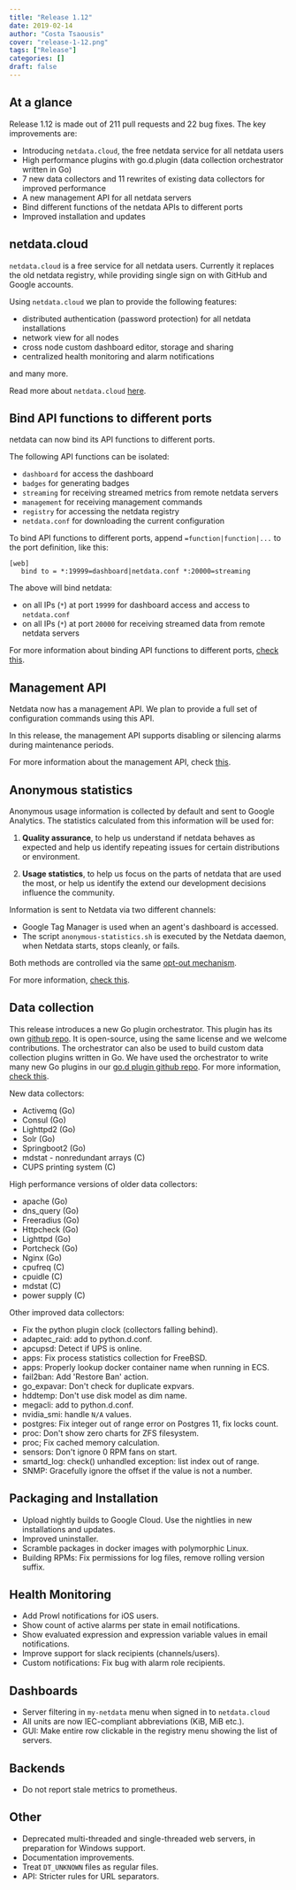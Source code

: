 ```yaml
---
title: "Release 1.12"
date: 2019-02-14
author: "Costa Tsaousis"
cover: "release-1-12.png"
tags: ["Release"]
categories: []
draft: false
---
```


## At a glance

Release 1.12 is made out of 211 pull requests and 22 bug fixes.
The key improvements are:

- Introducing `netdata.cloud`, the free netdata service for all netdata users
- High performance plugins with go.d.plugin (data collection orchestrator written in Go)
- 7 new data collectors and 11 rewrites of existing data collectors for improved performance
- A new management API for all netdata servers
- Bind different functions of the netdata APIs to different ports
- Improved installation and updates

## netdata.cloud

`netdata.cloud` is a free service for all netdata users. Currently it replaces the old netdata registry, while providing single sign on with GitHub and Google accounts.

Using `netdata.cloud` we plan to provide the following features:

- distributed authentication (password protection) for all netdata installations
- network view for all nodes
- cross node custom dashboard editor, storage and sharing
- centralized health monitoring and alarm notifications

and many more.

Read more about `netdata.cloud` [here](https://netdata.cloud/about).

## Bind API functions to different ports

netdata can now bind its API functions to different ports.

The following API functions can be isolated:

- `dashboard` for access the dashboard
- `badges` for generating badges
- `streaming` for receiving streamed metrics from remote netdata servers
- `management` for receiving management commands
- `registry` for accessing the netdata registry
- `netdata.conf` for downloading the current configuration

To bind API functions to different ports, append `=function|function|...` to the port definition, like this:

```
[web]
   bind to = *:19999=dashboard|netdata.conf *:20000=streaming
```

The above will bind netdata:

- on all IPs (`*`) at port `19999` for dashboard access and access to `netdata.conf`
- on all IPs (`*`) at port `20000` for receiving streamed data from remote netdata servers

For more information about binding API functions to different ports, [check this](https://docs.netdata.cloud/web/server/#binding-netdata-to-multiple-ports).

## Management API

Netdata now has a management API. We plan to provide a full set of configuration commands using this API.

In this release, the management API supports disabling or silencing alarms during maintenance periods.

For more information about the management API, check [this](https://docs.netdata.cloud/web/api/health/#health-management-api).

## Anonymous statistics

Anonymous usage information is collected by default and sent to Google Analytics. The statistics calculated from this information will be used for:

1. **Quality assurance**, to help us understand if netdata behaves as expected and help us identify repeating issues for certain distributions or environment.

2. **Usage statistics**, to help us focus on the parts of netdata that are used the most, or help us identify the extend our development decisions influence the community.

Information is sent to Netdata via two different channels:
- Google Tag Manager is used when an agent's dashboard is accessed.
- The script `anonymous-statistics.sh` is executed by the Netdata daemon, when Netdata starts, stops cleanly, or fails.

Both methods are controlled via the same [opt-out mechanism](https://docs.netdata.cloud/docs/anonymous-statistics/#opt-out).
 
For more information, [check this](https://docs.netdata.cloud/docs/anonymous-statistics/).

## Data collection

This release introduces a new Go plugin orchestrator. This plugin has its own [github repo](https://github.com/netdata/go-orchestrator). It is open-source, using the same license and we welcome contributions. The orchestrator can also be used to build custom data collection plugins written in Go. We have used the orchestrator to write many new Go plugins in our [go.d plugin github repo](https://github.com/netdata/go.d.plugin). For more information, [check this](https://github.com/netdata/go-orchestrator#go-orchestrator-wip).

New data collectors:

-   Activemq (Go)   
-   Consul (Go)
-   Lighttpd2 (Go)
-   Solr (Go)
-   Springboot2 (Go)
-   mdstat - nonredundant arrays (C)
-   CUPS printing system (C)

High performance versions of older data collectors:

-   apache (Go)
-   dns_query (Go)
-   Freeradius (Go)
-   Httpcheck (Go)
-   Lighttpd (Go)
-   Portcheck (Go)
-   Nginx (Go)
-   cpufreq (C)
-   cpuidle (C)
-   mdstat (C)
-   power supply (C)

Other improved data collectors:

-   Fix the python plugin clock (collectors falling behind).
-   adaptec_raid: add to python.d.conf.
-   apcupsd: Detect if UPS is online.
-   apps: Fix process statistics collection for FreeBSD.
-   apps: Properly lookup docker container name when running in ECS.
-   fail2ban: Add 'Restore Ban' action.
-   go_expavar: Don't check for duplicate expvars.
-   hddtemp: Don't use disk model as dim name.
-   megacli: add to python.d.conf.
-   nvidia_smi: handle `N/A` values.
-   postgres: Fix integer out of range error on Postgres 11, fix locks count.
-   proc: Don't show zero charts for ZFS filesystem.
-   proc; Fix cached memory calculation.
-   sensors: Don't ignore 0 RPM fans on start.
-   smartd_log: check() unhandled exception: list index out of range.
-   SNMP: Gracefully ignore the offset if the value is not a number.

## Packaging and Installation

-   Upload nightly builds to Google Cloud. Use the nightlies in new installations and updates.
-   Improved uninstaller.
-   Scramble packages in docker images with polymorphic Linux. 
-   Building RPMs: Fix permissions for log files, remove rolling version suffix.

## Health Monitoring

-   Add Prowl notifications for iOS users.
-   Show count of active alarms per state in email notifications.
-   Show evaluated expression and expression variable values in email notifications.
-   Improve support for slack recipients (channels/users).
-   Custom notifications: Fix bug with alarm role recipients.

## Dashboards

-   Server filtering in `my-netdata` menu when signed in to `netdata.cloud`
-   All units are now IEC-compliant abbreviations (KiB, MiB etc.).
-   GUI: Make entire row clickable in the registry menu showing the list of servers.

## Backends
-   Do not report stale metrics to prometheus.

## Other
    
-   Deprecated multi-threaded and single-threaded web servers, in preparation for Windows support.
-   Documentation improvements.
-   Treat `DT_UNKNOWN` files as regular files.
-   API: Stricter rules for URL separators.
